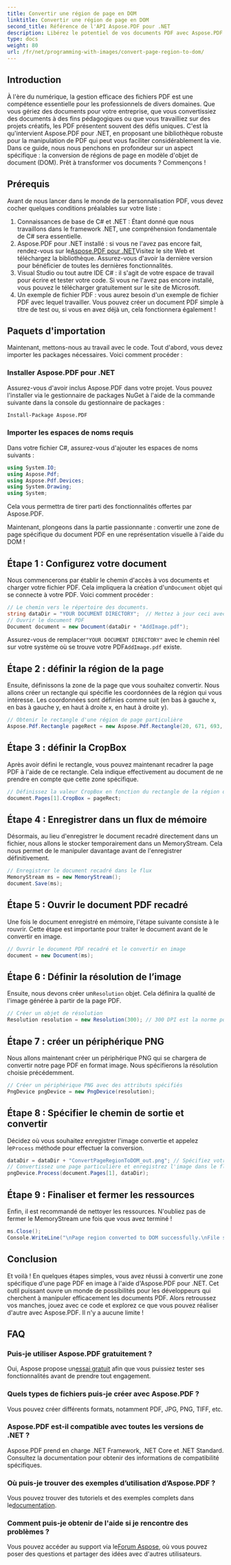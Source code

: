 ```yaml
---
title: Convertir une région de page en DOM
linktitle: Convertir une région de page en DOM
second_title: Référence de l'API Aspose.PDF pour .NET
description: Libérez le potentiel de vos documents PDF avec Aspose.PDF pour .NET. Convertissez des zones de PDF en images et améliorez votre flux de travail.
type: docs
weight: 80
url: /fr/net/programming-with-images/convert-page-region-to-dom/
---
```

## Introduction

À l'ère du numérique, la gestion efficace des fichiers PDF est une compétence essentielle pour les professionnels de divers domaines. Que vous gériez des documents pour votre entreprise, que vous convertissiez des documents à des fins pédagogiques ou que vous travailliez sur des projets créatifs, les PDF présentent souvent des défis uniques. C'est là qu'intervient Aspose.PDF pour .NET, en proposant une bibliothèque robuste pour la manipulation de PDF qui peut vous faciliter considérablement la vie. Dans ce guide, nous nous penchons en profondeur sur un aspect spécifique : la conversion de régions de page en modèle d'objet de document (DOM). Prêt à transformer vos documents ? Commençons !

## Prérequis

Avant de nous lancer dans le monde de la personnalisation PDF, vous devez cocher quelques conditions préalables sur votre liste :
1. Connaissances de base de C# et .NET : Étant donné que nous travaillons dans le framework .NET, une compréhension fondamentale de C# sera essentielle.
2.  Aspose.PDF pour .NET installé : si vous ne l'avez pas encore fait, rendez-vous sur le[Aspose.PDF pour .NET](https://releases.aspose.com/pdf/net/)Visitez le site Web et téléchargez la bibliothèque. Assurez-vous d'avoir la dernière version pour bénéficier de toutes les dernières fonctionnalités.
3. Visual Studio ou tout autre IDE C# : il s'agit de votre espace de travail pour écrire et tester votre code. Si vous ne l'avez pas encore installé, vous pouvez le télécharger gratuitement sur le site de Microsoft.
4. Un exemple de fichier PDF : vous aurez besoin d'un exemple de fichier PDF avec lequel travailler. Vous pouvez créer un document PDF simple à titre de test ou, si vous en avez déjà un, cela fonctionnera également !

## Paquets d'importation

Maintenant, mettons-nous au travail avec le code. Tout d'abord, vous devez importer les packages nécessaires. Voici comment procéder :

### Installer Aspose.PDF pour .NET
Assurez-vous d'avoir inclus Aspose.PDF dans votre projet. Vous pouvez l'installer via le gestionnaire de packages NuGet à l'aide de la commande suivante dans la console du gestionnaire de packages :
```bash
Install-Package Aspose.PDF
```

### Importer les espaces de noms requis
Dans votre fichier C#, assurez-vous d'ajouter les espaces de noms suivants :
```csharp
using System.IO;
using Aspose.Pdf;
using Aspose.Pdf.Devices;
using System.Drawing;
using System;
```

Cela vous permettra de tirer parti des fonctionnalités offertes par Aspose.PDF.

Maintenant, plongeons dans la partie passionnante : convertir une zone de page spécifique du document PDF en une représentation visuelle à l'aide du DOM !

## Étape 1 : Configurez votre document
 Nous commencerons par établir le chemin d'accès à vos documents et charger votre fichier PDF. Cela impliquera la création d'un`Document` objet qui se connecte à votre PDF. Voici comment procéder :

```csharp
// Le chemin vers le répertoire des documents.
string dataDir = "YOUR DOCUMENT DIRECTORY";  // Mettez à jour ceci avec votre chemin de répertoire
// Ouvrir le document PDF
Document document = new Document(dataDir + "AddImage.pdf");
```

 Assurez-vous de remplacer`"YOUR DOCUMENT DIRECTORY"` avec le chemin réel sur votre système où se trouve votre PDF`AddImage.pdf` existe.

## Étape 2 : définir la région de la page
Ensuite, définissons la zone de la page que vous souhaitez convertir. Nous allons créer un rectangle qui spécifie les coordonnées de la région qui vous intéresse. Les coordonnées sont définies comme suit (en bas à gauche x, en bas à gauche y, en haut à droite x, en haut à droite y).

```csharp
// Obtenir le rectangle d'une région de page particulière
Aspose.Pdf.Rectangle pageRect = new Aspose.Pdf.Rectangle(20, 671, 693, 1125);
```

## Étape 3 : définir la CropBox
Après avoir défini le rectangle, vous pouvez maintenant recadrer la page PDF à l'aide de ce rectangle. Cela indique effectivement au document de ne prendre en compte que cette zone spécifique.

```csharp
// Définissez la valeur CropBox en fonction du rectangle de la région de page souhaitée
document.Pages[1].CropBox = pageRect;
```

## Étape 4 : Enregistrer dans un flux de mémoire
Désormais, au lieu d'enregistrer le document recadré directement dans un fichier, nous allons le stocker temporairement dans un MemoryStream. Cela nous permet de le manipuler davantage avant de l'enregistrer définitivement.

```csharp
// Enregistrer le document recadré dans le flux
MemoryStream ms = new MemoryStream();
document.Save(ms);
```

## Étape 5 : Ouvrir le document PDF recadré
Une fois le document enregistré en mémoire, l'étape suivante consiste à le rouvrir. Cette étape est importante pour traiter le document avant de le convertir en image.

```csharp
// Ouvrir le document PDF recadré et le convertir en image
document = new Document(ms);
```

## Étape 6 : Définir la résolution de l’image
Ensuite, nous devons créer un`Resolution` objet. Cela définira la qualité de l'image générée à partir de la page PDF.

```csharp
// Créer un objet de résolution
Resolution resolution = new Resolution(300); // 300 DPI est la norme pour la qualité d'impression
```

## Étape 7 : créer un périphérique PNG
Nous allons maintenant créer un périphérique PNG qui se chargera de convertir notre page PDF en format image. Nous spécifierons la résolution choisie précédemment.

```csharp
// Créer un périphérique PNG avec des attributs spécifiés
PngDevice pngDevice = new PngDevice(resolution);
```

## Étape 8 : Spécifier le chemin de sortie et convertir
Décidez où vous souhaitez enregistrer l'image convertie et appelez le`Process` méthode pour effectuer la conversion.

```csharp
dataDir = dataDir + "ConvertPageRegionToDOM_out.png"; // Spécifiez votre fichier de sortie
// Convertissez une page particulière et enregistrez l'image dans le flux
pngDevice.Process(document.Pages[1], dataDir);
```

## Étape 9 : Finaliser et fermer les ressources
Enfin, il est recommandé de nettoyer les ressources. N'oubliez pas de fermer le MemoryStream une fois que vous avez terminé !

```csharp
ms.Close();
Console.WriteLine("\nPage region converted to DOM successfully.\nFile saved at " + dataDir);
```

## Conclusion

Et voilà ! En quelques étapes simples, vous avez réussi à convertir une zone spécifique d'une page PDF en image à l'aide d'Aspose.PDF pour .NET. Cet outil puissant ouvre un monde de possibilités pour les développeurs qui cherchent à manipuler efficacement les documents PDF. Alors retroussez vos manches, jouez avec ce code et explorez ce que vous pouvez réaliser d'autre avec Aspose.PDF. Il n'y a aucune limite !

## FAQ

### Puis-je utiliser Aspose.PDF gratuitement ?  
 Oui, Aspose propose un[essai gratuit](https://releases.aspose.com/) afin que vous puissiez tester ses fonctionnalités avant de prendre tout engagement.

### Quels types de fichiers puis-je créer avec Aspose.PDF ?  
Vous pouvez créer différents formats, notamment PDF, JPG, PNG, TIFF, etc. 

### Aspose.PDF est-il compatible avec toutes les versions de .NET ?  
Aspose.PDF prend en charge .NET Framework, .NET Core et .NET Standard. Consultez la documentation pour obtenir des informations de compatibilité spécifiques.

### Où puis-je trouver des exemples d’utilisation d’Aspose.PDF ?  
 Vous pouvez trouver des tutoriels et des exemples complets dans le[documentation](https://reference.aspose.com/pdf/net/).

### Comment puis-je obtenir de l'aide si je rencontre des problèmes ?  
 Vous pouvez accéder au support via le[Forum Aspose](https://forum.aspose.com/c/pdf/10), où vous pouvez poser des questions et partager des idées avec d'autres utilisateurs.